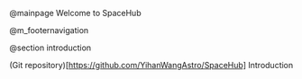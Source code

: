 
 @mainpage Welcome to SpaceHub

 @m_footernavigation
 
 @section introduction

(Git repository)[https://github.com/YihanWangAstro/SpaceHub]
 Introduction


